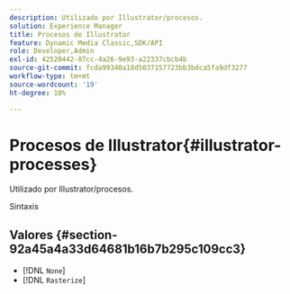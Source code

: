 ```yaml
---
description: Utilizado por Illustrator/procesos.
solution: Experience Manager
title: Procesos de Illustrator
feature: Dynamic Media Classic,SDK/API
role: Developer,Admin
exl-id: 42520442-07cc-4a26-9e93-a22337cbcb4b
source-git-commit: fcda99340a18d5037157723bb3bdca5fa9df3277
workflow-type: tm+mt
source-wordcount: '19'
ht-degree: 10%

---
```


# Procesos de Illustrator{#illustrator-processes}

Utilizado por Illustrator/procesos.

Sintaxis

## Valores {#section-92a45a4a33d64681b16b7b295c109cc3}

* [!DNL `None`]
* [!DNL `Rasterize`]
